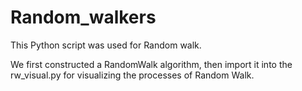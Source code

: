# Random_walkers

This Python script was used for Random walk. 

We first constructed a RandomWalk algorithm, then import it into the rw_visual.py for visualizing the processes of Random Walk.
